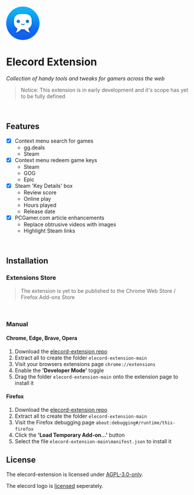 <p align="left">
    <img src="https://github.com/elecordapp/elecord-extension/blob/main/icons/icon-128.png" width="90" height="90"/>
</p>

<h1 align="left">Elecord Extension</h1>

<p align="left" style="font-style: italic">
Collection of handy tools and tweaks for gamers across the web
</p>

> Notice: This extension is in early development and it's scope has yet to be fully defined

<br>

## Features

- [x] Context menu search for games
    - gg.deals
    - Steam
- [x] Context menu redeem game keys
    - Steam
    - GOG
    - Epic
- [x] Steam 'Key Details' box
    - Review score
    - Online play
    - Hours played
    - Release date
- [x] PCGamer.com article enhancements
    - Replace obtrusive videos with images
    - Highlight Steam links

<br>

## Installation

### Extensions Store
> The extension is yet to be published to the Chrome Web Store / Firefox Add-ons Store

<br>

### Manual
#### Chrome, Edge, Brave, Opera
1. Download the [elecord-extension repo](https://github.com/elecordapp/elecord-extension/archive/refs/heads/main.zip)
2. Extract all to create the folder `elecord-extension-main`
3. Visit your browsers extensions page `chrome://extensions`
4. Enable the **'Developer Mode'** toggle
5. Drag the folder `elecord-extension-main` onto the extension page to install it

#### Firefox
1. Download the [elecord-extension repo](https://github.com/elecordapp/elecord-extension/archive/refs/heads/main.zip)
2. Extract all to create the folder `elecord-extension-main`
3. Visit the Firefox debugging page `about:debugging#/runtime/this-firefox`
4. Click the **'Load Temporary Add-on…'** button
5. Select the file `elecord-extension-main\manifest.json` to install it

## License

The elecord-extension is licensed under [AGPL-3.0-only](https://github.com/elecordapp/elecord-extension/blob/main/LICENSE).

The elecord logo is [licensed](https://github.com/elecordapp/elecord-extension/blob/main/LOGO_LICENSE.txt) seperately.
